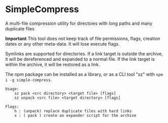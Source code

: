# SimpleCompress
A multi-file compression utility for directoies with long paths and many duplicate files

**Important** This tool does not keep track of file permissions, flags, creation dates or any other
meta-data. It will lose execute flags.

Symlinks are supported for directories. If a link target is outside the archive, it will be dereferenced
and expanded to a normal file. If the link target is within the archive, it will be restored as a link.

The npm package can be installed as a library, or as a CLI tool "sz" with `npm i -g simple-compress`.

    Usage:
        sz pack <src directory> <target file> [flags]
        sz unpack <src file> <target directory> [flags]

    Flags:
        h : (unpack) replace duplicate files with hard links
        x : ( pack ) create an expander script for the archive


